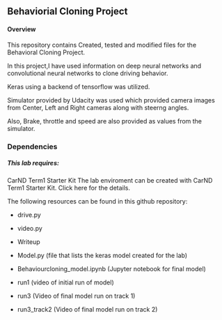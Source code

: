## Behaviorial Cloning Project

#### Overview

This repository contains Created, tested and modified files for the Behavioral Cloning Project.

In this project,I have used information on deep neural networks and convolutional neural networks to clone driving behavior.

Keras using a backend of tensorflow was utilized.

Simulator provided by Udacity was used which provided camera images from Center, Left and Right cameras along with steerng angles.

Also, Brake, throttle and speed are also provided as values from the simulator.

### Dependencies

##### This lab requires:

CarND Term1 Starter Kit
The lab enviroment can be created with CarND Term1 Starter Kit. Click here for the details.

The following resources can be found in this github repository:

* drive.py

* video.py

* Writeup

* Model.py (file that lists the keras model created for the lab)

* Behaviourcloning_model.ipynb (Jupyter notebook for final model)

* run1 (video of initial run of model)

* run3 (Video of final model run on track 1)
* run3_track2 (Video of final model run on track 2)
